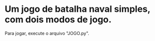 # Um jogo de batalha naval simples, com dois modos de jogo.
Para jogar, execute o arquivo "JOGO.py".
